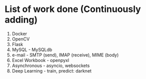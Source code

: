 # List of work done (Continuously adding)
1. Docker
2. OpenCV
3. Flask
4. MySQL - MySQLdb
5. e-mail - SMTP (send), IMAP (receive), MIME (body)
6. Excel Workbook - openpyxl
7. Asynchronous - asyncio, websockets
8. Deep Learning - train, predict: darknet 
